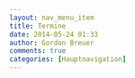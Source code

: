 ```yaml
---
layout: nav_menu_item
title: Termine
date: 2014-05-24 01:33
author: Gordon Breuer
comments: true
categories: [Hauptnavigation]
---
```


